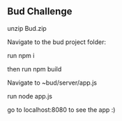 ## Bud Challenge

unzip Bud.zip

Navigate to the bud project folder:

run npm i

then run npm build

Navigate to ~bud/server/app.js 

run node app.js

go to localhost:8080 to see the app :) 
